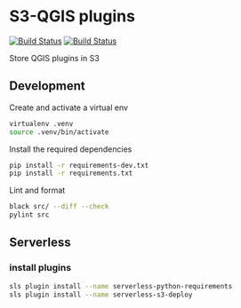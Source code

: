 # S3-QGIS plugins

[![Build Status](https://travis-ci.com/linz/s3-qgis-plugin-repo.svg?token=H9yU2isbwj6ss3KvHYyJ&branch=master)](https://travis-ci.com/linz/s3-qgis-plugin-repo)
[![Build Status](https://github.com/linz/s3-qgis-plugin-repo/workflows/Build/badge.svg)](https://github.com/linz/s3-qgis-plugin-repo/actions)


Store QGIS plugins in S3

## Development

Create and activate a virtual env

```bash
virtualenv .venv
source .venv/bin/activate
```

Install the required dependencies

```bash
pip install -r requirements-dev.txt
pip install -r requirements.txt
```

Lint and format

```bash
black src/ --diff --check
pylint src
```

## Serverless

### install plugins

```bash
sls plugin install --name serverless-python-requirements
sls plugin install --name serverless-s3-deploy
```

